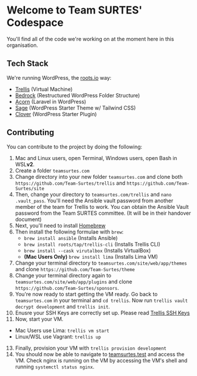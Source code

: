 # Welcome to Team SURTES' Codespace
You'll find all of the code we're working on at the moment here in this organisation.

## Tech Stack
We're running WordPress, the [roots.io](roots.io/) way:
- [Trellis](roots.io/trellis) (Virtual Machine)
- [Bedrock](roots.io/bedrock) (Restructured WordPress Folder Structure)
- [Acorn](roots.io/acorn) (Laravel in WordPress)
- [Sage](roots.io/sage) (WordPress Starter Theme w/ Tailwind CSS)
- [Clover](roots.io/clover) (WordPress Starter Plugin)

## Contributing
You can contribute to the project by doing the following:
1. Mac and Linux users, open Terminal, Windows users, open Bash in WSL**v2**.
2. Create a folder `teamsurtes.com`
3. Change directory into your new folder `teamsurtes.com` and clone both `https://github.com/Team-Surtes/trellis` and `https://github.com/Team-Surtes/site`
4. Then, change your directory to `teamsurtes.com/trellis` and `nano .vault_pass`.
   You'll need the Ansible vault password from another member of the team for Trellis to work.
   You can obtain the Ansible Vault password from the Team SURTES committee. (It will be in their handover document)
5. Next, you'll need to install [Homebrew](https://brew.sh) 
6. Then install the following formulae with `brew`:
   - `brew install ansible` (Installs Ansible)
   - `brew install roots/tap/trellis-cli` (Installs Trellis CLI)
   - `brew install --cask virutalbox` (Installs VirtualBox)
   - **(Mac Users Only)** `brew install lima` (Installs Lima VM)
7. Change your terminal directory to `teamsurtes.com/site/web/app/themes` and clone `https://github.com/Team-Surtes/theme`
8. Change your terminal directory again to `teamsurtes.com/site/web/app/plugins` and clone `https://github.com/Team-Surtes/sponsors`.
10. You're now ready to start getting the VM ready.
   Go back to `teamsurtes.com` in your terminal and `cd trellis`.
   Now run `trellis vault decrypt development` and `trellis init`.
11. Enusre your SSH Keys are correctly set up. Please read [Trellis SSH Keys](https://roots.io/trellis/docs/ssh-keys/)
12. Now, start your VM.
   - Mac Users use Lima: `trellis vm start`
   - Linux/WSL use Vagrant: `trellis up`
13. Finally, provision your VM with `trellis provision development`
14. You should now be able to navigate to [teamsurtes.test](teamsurtes.test) and access the VM. Check nginx is running on the VM by accessing the VM's shell and running `systemctl status nginx`.
